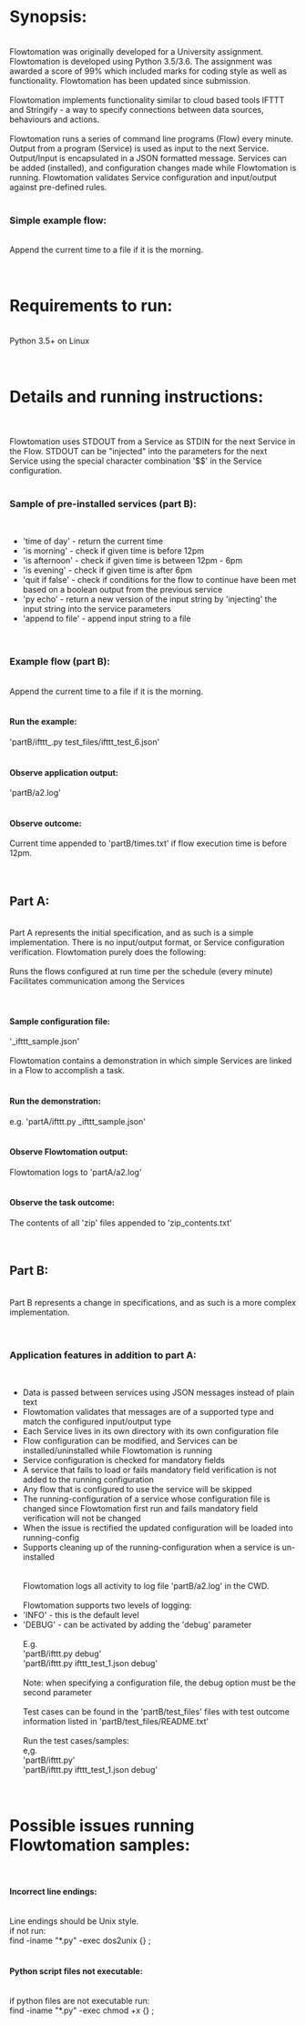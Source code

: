 
# Synopsis:<br>
 <br>
Flowtomation was originally developed for a University assignment. Flowtomation is developed using Python 3.5/3.6. The assignment was awarded a score of 99% which included marks for coding style as well as functionality. Flowtomation has been updated since submission.<br>
 <br>
Flowtomation implements functionality similar to cloud based tools IFTTT and Stringify -  a way to specify connections between data sources, behaviours and actions.<br>
 <br>
Flowtomation runs a series of command line programs (Flow) every minute. Output from a program (Service) is used as input to the next Service. Output/Input is encapsulated in a JSON formatted message. Services can be added (installed), and configuration changes made while Flowtomation is running.  Flowtomation validates Service configuration and input/output against pre-defined rules.<br>
 <br>
### Simple example flow:<br>
 <br>
Append the current time to a file if it is the morning.<br>
 <br>
 <br>
# Requirements to run:<br>
 <br>
Python 3.5+ on Linux<br>
 <br>
 <br>
# Details and running instructions:<br>
 <br>
 <br>
Flowtomation uses STDOUT from a Service as STDIN for the next Service in the Flow. STDOUT can be "injected" into the parameters for the next Service using the special character combination '$$' in the Service configuration.<br>
 <br>
### Sample of pre-installed services (part B): <br>
 <br>
- 'time of day' - return the current time<br>
- 'is morning' - check if given time is before 12pm<br>
- 'is afternoon' - check if given time is between 12pm - 6pm<br>
- 'is evening' - check if given time is after 6pm<br>
- 'quit if false' - check if conditions for the flow to continue have been met based on a boolean output from the previous service<br>
- 'py echo' - return a new version of the input string by 'injecting' the input string into the service parameters<br>
- 'append to file' - append input string to a file<br>
 <br>
 <br>
### Example flow (part B):<br>
 <br>
Append the current time to a file if it is the morning.<br>
 <br>
#### Run the example:<br>
'partB/ifttt_.py test_files/ifttt_test_6.json'<br>
 <br>
#### Observe application output:<br>
'partB/a2.log'<br>
 <br>
#### Observe outcome:<br>
Current time appended to 'partB/times.txt' if flow execution time is before 12pm.<br>
 <br>
 <br>
## Part A:<br>
 <br>
Part A represents the initial specification, and as such is a simple implementation. There is no input/output format, or Service configuration verification. Flowtomation purely does the following:<br>
 <br>
Runs the flows configured at run time per the schedule (every minute)<br>
Facilitates communication among the Services<br>
 <br>
 <br>
#### Sample configuration file:<br>
'_ifttt_sample.json'<br>
 <br>
Flowtomation contains a demonstration in which simple Services are linked in a Flow to accomplish a task.<br>
 <br>
#### Run the demonstration:<br>
e.g. 'partA/ifttt.py _ifttt_sample.json'<br>
 <br>
#### Observe Flowtomation output:<br>
Flowtomation logs to 'partA/a2.log'<br>
 <br>
#### Observe the task outcome:<br>
The contents of all 'zip' files appended to 'zip_contents.txt'<br>
 <br>
 <br>
## Part B:<br>
 <br>
Part B represents a change in specifications, and as such is a more complex implementation.<br>
 <br>
 <br>
### Application features in addition to part A:<br>
 <br>
- Data is passed between services using JSON messages instead of plain text<br>
- Flowtomation validates that messages are of a supported type and match the configured input/output type<br>
- Each Service lives in its own directory with its own configuration file <br>
- Flow configuration can be modified, and Services can be installed/uninstalled while Flowtomation is running<br>
- Service configuration is checked for mandatory fields<br>
- A service that fails to load or fails mandatory field verification is not added to the running configuration<br>
- Any flow that is configured to use the service will be skipped<br>
- The running-configuration of a service whose configuration file is changed since Flowtomation first run and fails mandatory field verification will not be changed<br>
- When the issue is rectified the updated configuration will be loaded into running-config<br>
- Supports cleaning up of the running-configuration when a service is un-installed<br>
 <br>
 <br>
Flowtomation logs all activity to log file 'partB/a2.log' in the CWD.<br>
 <br>
Flowtomation supports two levels of logging:<br>
- 'INFO' - this is the default level<br>
- 'DEBUG' - can be activated by adding the 'debug' parameter<br>
	 <br>
	E.g.<br>
	'partB/ifttt.py debug'<br>
	'partB/ifttt.py ifttt_test_1.json debug'<br>
	 <br>
	Note: when specifying a configuration file, the debug option must be the second parameter<br>
	 <br>
Test cases can be found in the 'partB/test_files' files with test outcome information listed in 'partB/test_files/README.txt'<br>
 <br>
Run the test cases/samples:<br>
e,g.<br>
'partB/ifttt.py'<br>
'partB/ifttt.py ifttt_test_1.json debug'<br>
 <br>
 <br>
# Possible issues running Flowtomation samples:<br>
 <br>
#### Incorrect line endings:<br>
 <br>
Line endings should be Unix style.<br>
if not run:<br>
find -iname "*.py" -exec dos2unix {} \;<br>
 <br>
#### Python script files not executable:<br>
 <br>
if python files are not executable run:<br>
find -iname "*.py" -exec chmod +x {} \; <br>
<br>